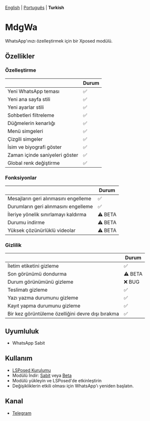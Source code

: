 [English](../README.md) | [Português](./README_PTBR.md) | **Turkish**

# MdgWa

WhatsApp'ınızı özelleştirmek için bir Xposed modülü.

## Özellikler

### Özelleştirme

|  | Durum |
| ------------- | ------------- |
| Yeni WhatsApp teması | ✅ |
| Yeni ana sayfa stili | ✅ |
| Yeni ayarlar stili | ✅ |
| Sohbetleri filtreleme | ✅ |
| Düğmelerin kenarlığı | ✅ |
| Menü simgeleri | ✅ |
| Çizgili simgeler | ✅ |
| İsim ve biyografi göster | ✅ |
| Zaman içinde saniyeleri göster | ✅ |
| Global renk değiştirme | ✅ |


### Fonksiyonlar

|  | Durum |
| ------------- | ------------- |
| Mesajların geri alınmasını engelleme | ✅ |
| Durumların geri alınmasını engelleme | ✅ |
| İleriye yönelik sınırlamayı kaldırma | ⚠️ BETA |
| Durumu indirme | ⚠️ BETA |
| Yüksek çözünürlüklü videolar | ⚠️ BETA |

### Gizlilik

|  | Durum |
| ------------- | ------------- |
| İletim etiketini gizleme | ✅ |
| Son görünümü dondurma | ⚠️ BETA |
| Durum görünümünü gizleme | ❌ BUG |
| Teslimatı gizleme | ✅ |
| Yazı yazma durumunu gizleme | ✅ |
| Kayıt yapma durumunu gizleme | ✅ |
| Bir kez görüntüleme özelliğini devre dışı bırakma | ✅ |

## Uyumluluk

- WhatsApp Sabit

## Kullanım

- [LSPosed Kurulumu](https://github.com/LSPosed/LSPosed)
- Modülü İndir: [Sabit](https://github.com/ItsMadruga/MdgWa/releases/latest) veya [Beta](https://github.com/ItsMadruga/MdgWa/actions)
- Modülü yükleyin ve LSPosed'de etkinleştirin
- Değişikliklerin etkili olması için WhatsApp'ı yeniden başlatın.

## Kanal

- [Telegram](https://t.me/mdgwamodule)
